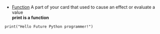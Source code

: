 - [Function](#Function)
A part of your card that used to cause an effect or evaluate a value  
**print is a function**
```` 
print("Hello Future Python programmer!")  

````